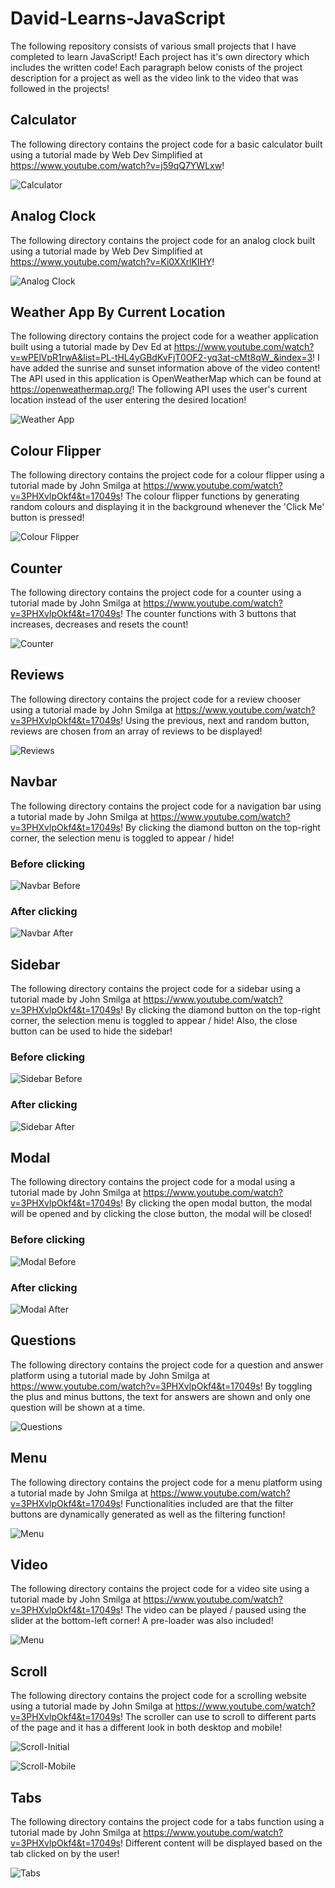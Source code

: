 # David-Learns-JavaScript

The following repository consists of various small projects that I have completed to learn JavaScript! Each project has it's own directory which includes the written code! Each paragraph below conists of the project description for a project as well as the video link to the video that was followed in the projects!

## Calculator

The following directory contains the project code for a basic calculator built using a tutorial made by Web Dev Simplified at https://www.youtube.com/watch?v=j59qQ7YWLxw!

![Calculator](/Snapshots/Calculator.PNG)

## Analog Clock

The following directory contains the project code for an analog clock built using a tutorial made by Web Dev Simplified at https://www.youtube.com/watch?v=Ki0XXrlKlHY!

![Analog Clock](/Snapshots/Analog-Clock.PNG)

## Weather App By Current Location

The following directory contains the project code for a weather application built using a tutorial made by Dev Ed at https://www.youtube.com/watch?v=wPElVpR1rwA&list=PL-tHL4yGBdKvFjT0OF2-yq3at-cMt8qW_&index=3! I have added the sunrise and sunset information above of the video content! The API used in this application is OpenWeatherMap which can be found at https://openweathermap.org/! The following API uses the user's current location instead of the user entering the desired location!

![Weather App](/Snapshots/Weather-App.PNG)

## Colour Flipper

The following directory contains the project code for a colour flipper using a tutorial made by John Smilga at https://www.youtube.com/watch?v=3PHXvlpOkf4&t=17049s! The colour flipper functions by generating random colours and displaying it in the background whenever the 'Click Me' button is pressed!

![Colour Flipper](/Snapshots/Colour-Flipper.PNG)

## Counter

The following directory contains the project code for a counter using a tutorial made by John Smilga at https://www.youtube.com/watch?v=3PHXvlpOkf4&t=17049s! The counter functions with 3 buttons that increases, decreases and resets the count!

![Counter](/Snapshots/Counter.PNG)

## Reviews

The following directory contains the project code for a review chooser using a tutorial made by John Smilga at https://www.youtube.com/watch?v=3PHXvlpOkf4&t=17049s! Using the previous, next and random button, reviews are chosen from an array of reviews to be displayed!

![Reviews](/Snapshots/Reviews.PNG)

## Navbar

The following directory contains the project code for a navigation bar using a tutorial made by John Smilga at https://www.youtube.com/watch?v=3PHXvlpOkf4&t=17049s! By clicking the diamond button on the top-right corner, the selection menu is toggled to appear / hide!

### Before clicking

![Navbar Before](/Snapshots/NavBar-Before.PNG)

### After clicking

![Navbar After](/Snapshots/NavBar-After.PNG)

## Sidebar

The following directory contains the project code for a sidebar using a tutorial made by John Smilga at https://www.youtube.com/watch?v=3PHXvlpOkf4&t=17049s! By clicking the diamond button on the top-right corner, the selection menu is toggled to appear / hide! Also, the close button can be used to hide the sidebar!

### Before clicking

![Sidebar Before](/Snapshots/SideBar-Before.PNG)

### After clicking

![Sidebar After](/Snapshots/SideBar-After.PNG)

## Modal

The following directory contains the project code for a modal using a tutorial made by John Smilga at https://www.youtube.com/watch?v=3PHXvlpOkf4&t=17049s! By clicking the open modal button, the modal will be opened and by clicking the close button, the modal will be closed!

### Before clicking

![Modal Before](/Snapshots/Modal-Before.PNG)

### After clicking

![Modal After](/Snapshots/Modal-After.PNG)

## Questions

The following directory contains the project code for a question and answer platform using a tutorial made by John Smilga at https://www.youtube.com/watch?v=3PHXvlpOkf4&t=17049s! By toggling the plus and minus buttons, the text for answers are shown and only one question will be shown at a time.

![Questions](/Snapshots/Questions.PNG)

## Menu

The following directory contains the project code for a menu platform using a tutorial made by John Smilga at https://www.youtube.com/watch?v=3PHXvlpOkf4&t=17049s! Functionalities included are that the filter buttons are dynamically generated as well as the filtering function!

![Menu](/Snapshots/Menu-Shakes.PNG)

## Video

The following directory contains the project code for a video site using a tutorial made by John Smilga at https://www.youtube.com/watch?v=3PHXvlpOkf4&t=17049s! The video can be played / paused using the slider at the bottom-left corner! A pre-loader was also included!

![Menu](/Snapshots/Video.PNG)

## Scroll

The following directory contains the project code for a scrolling website using a tutorial made by John Smilga at https://www.youtube.com/watch?v=3PHXvlpOkf4&t=17049s! The scroller can use to scroll to different parts of the page and it has a different look in both desktop and mobile!

![Scroll-Initial](/Snapshots/Scroll-Initial.PNG)

![Scroll-Mobile](/Snapshots/Scroll-Mobile.PNG)

## Tabs

The following directory contains the project code for a tabs function using a tutorial made by John Smilga at https://www.youtube.com/watch?v=3PHXvlpOkf4&t=17049s! Different content will be displayed based on the tab clicked on by the user!

![Tabs](/Snapshots/Tabs.PNG)

